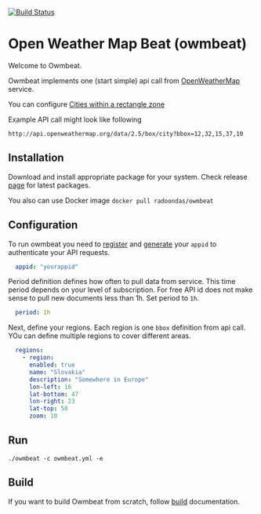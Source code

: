 [![Build Status](https://travis-ci.org/radoondas/owmbeat.svg?branch=7.1)](https://travis-ci.org/radoondas/owmbeat)

# Open Weather Map Beat (owmbeat)

Welcome to Owmbeat.

Owmbeat implements one (start simple) api call from [OpenWeatherMap](https://openweathermap.org/) service.

You can configure [Cities within a rectangle zone](https://openweathermap.org/current#rectangle)

Example API call might look like following
```
http://api.openweathermap.org/data/2.5/box/city?bbox=12,32,15,37,10
```


## Installation
Download and install appropriate package for your system. Check release [page](https://github.com/radoondas/owmbeat/releases) for latest packages.

You also can use Docker image `docker pull radoondas/owmbeat`


## Configuration

To run owmbeat you need to [register](https://home.openweathermap.org/) and [generate](https://home.openweathermap.org/api_keys) your `appid` to authenticate your API requests.

```yaml
  appid: "yourappid"

``` 

Period definition defines how often to pull data from service. This time period depends on your level of subscription.
For free API id does not make sense to pull new documents less than 1h. Set period to `1h`.
```yaml
  period: 1h
```

Next, define your regions. Each region is one `bbox` definition from api call. YOu can define multiple regions to cover different areas.

```yaml
  regions:
    - region:
      enabled: true
      name: "Slovakia"
      description: "Somewhere in Europe"
      lon-left: 16
      lat-bottom: 47
      lon-right: 23
      lat-top: 50
      zoom: 10
```


## Run

```
./owmbeat -c owmbeat.yml -e 
```


## Build
If you want to build Owmbeat from scratch, follow [build](BUILD.md) documentation.

